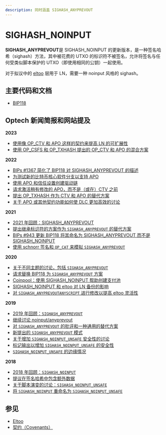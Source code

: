 ```yaml
---
description: 同时涵盖 SIGHASH_ANYPREVOUT
---
```


# SIGHASH\_NOINPUT

**SIGHASH\_ANYPREVOUT**是 SIGHASH\_NOINPUT 的更新版本，是一种签名哈希（sighash）方法，其中被花费的 UTXO 的标识符不被签名，允许将签名与任何受类似脚本保护的 UTXO（即使用相同的公钥）一起使用。

对于拟议中的 [eltoo](https://bitcoinops.org/en/topics/eltoo/) 层用于 LN，需要一种 noinput 风格的 sighash。

## 主要代码和文档

* [BIP118](https://github.com/bitcoin/bips/blob/master/bip-0118.mediawiki)

## Optech 新闻简报和网站提及

**2023**

* [使用像 OP\_CTV 和 APO 这样的契约来提高 LN 的可扩展性](https://bitcoinops.org/en/newsletters/2023/09/27/#using-covenants-to-improve-ln-scalability)
* [使用 OP\_CSFS 和 OP\_TXHASH 提出的 OP\_CTV 和 APO 的混合方案](https://bitcoinops.org/en/newsletters/2023/08/30/#covenant-mashup-using-txhash-and-csfs)

**2022**

* [BIPs #1367 简化了 BIP118 对 SIGHASH\_ANYPREVOUT 的描述](https://bitcoinops.org/en/newsletters/2022/10/05/#bips-1367)
* [为测试新的比特币核心软件分支以支持 APO](https://bitcoinops.org/en/newsletters/2022/09/28/#bitcoin-implementation-designed-for-testing-soft-forks-on-signet)
* [使用 APO 和信任设置创建驱动链](https://bitcoinops.org/en/newsletters/2022/09/21/#creating-drivechains-with-apo-and-a-trusted-setup)
* [请求激活稍有修改的 APO，而不是（或在）CTV 之前](https://bitcoinops.org/en/newsletters/2022/04/27/#requested)
* [提出 OP\_TXHASH 作为 CTV 和 APO 的替代方案](https://bitcoinops.org/en/newsletters/2022/02/02/#composable-alternatives-to-ctv-and-apo)
* [关于 APO 或其他契约功能如何使 DLC 更加高效的讨论](https://bitcoinops.org/en/newsletters/2022/02/02/#improving-dlc-efficiency-by-changing-script)

**2021**

* [2021 年回顾：SIGHASH\_ANYPREVOUT](https://bitcoinops.org/en/newsletters/2021/12/22/#anyprevout)
* [提出继承标识符的方案作为 `SIGHASH_ANYPREVOUT` 的替代方案](https://bitcoinops.org/en/newsletters/2021/10/06/#proposal-for-transaction-heritage-identifiers)
* [BIPs #943 更新 BIP118 将其命名为 SIGHASH\_ANYPREVOUT 而不是 SIGHASH\_NOINPUT](https://bitcoinops.org/en/newsletters/2021/07/14/#bips-943)
* [使用 schnorr 签名和 `OP_CAT` 来模拟 `SIGHASH_ANYPREVOUT`](https://bitcoinops.org/en/newsletters/2021/02/03/#replicating-op-checksigfromstack-with-bip340-and-op-cat)

**2020**

* [关于不同主题的讨论，包括 `SIGHASH_ANYPREVOUT`](https://bitcoinops.org/en/newsletters/2020/08/05/#sydney-meetup-discussion)
* [请求替换 BIP118 为 `SIGHASH_ANYPREVOUT` 方案](https://bitcoinops.org/en/newsletters/2020/07/15/#bip118-update)
* [Coinpool：使用 SIGHASH\_NOINPUT 帮助创建支付池](https://bitcoinops.org/en/newsletters/2020/06/17/#coinpool-generalized-privacy-for-identifiable-onchain-protocols)
* [SIGHASH\_NOINPUT 和 eltoo 对 LN 备份的影响](https://bitcoinops.org/en/newsletters/2020/06/03/#ln-backups)
* [对 `SIGHASH_ANYPREVOUTANYSCRIPT` 进行修改以提高 eltoo 灵活性](https://bitcoinops.org/en/newsletters/2020/01/29/#layered-commitments-with-eltoo)

**2019**

* [2019 年回顾：`SIGHASH_ANYPREVOUT`](https://bitcoinops.org/en/newsletters/2019/12/28/#anyprevout)
* [继续讨论 noinput/anyprevout](https://bitcoinops.org/en/newsletters/2019/10/09/#continued-discussion-about-noinput-anyprevout)
* [对 `SIGHASH_ANYPREVOUT` 的批评和一种通用的替代方案](https://bitcoinops.org/en/newsletters/2019/05/29/#not-generic-enough)
* [新提出的 `SIGHASH_ANYPREVOUT` 模式](https://bitcoinops.org/en/newsletters/2019/05/21/#proposed-anyprevout-sighash-modes)
* [关于增加 `SIGHASH_NOINPUT_UNSAFE` 安全性的讨论](https://bitcoinops.org/en/newsletters/2019/03/19/#more-discussion-about-sighash-noinput-unsafe)
* [标记输出以增加 `SIGHASH_NOINPUT_UNSAFE` 的安全性](https://bitcoinops.org/en/newsletters/2019/02/19/#discussion-about-tagging-outputs-to-enable-restricted-features-on-spending)
* [`SIGHASH_NOINPUT_UNSAFE` 的边缘情况](https://bitcoinops.org/en/newsletters/2019/01/08/#continued-sighash-discussion)

**2018**

* [2018 年回顾：`SIGHASH_NOINPUT`](https://bitcoinops.org/en/newsletters/2018/12/28#sighash\_noinput)
* [提议在签名哈希中包含额外数据](https://bitcoinops.org/en/newsletters/2018/11/27/#sighash-updates)
* [关于脚本演变的讨论：`SIGHASH_NOINPUT_UNSAFE`](https://bitcoinops.org/en/newsletters/2018/10/09/#discussion-the-evolution-of-bitcoin-script)
* [将 `SIGHASH_NOINPUT` 重命名为 `SIGHASH_NOINPUT_UNSAFE`](https://bitcoinops.org/en/newsletters/2018/07/17/#naming-of-sighash-noinput)

## 参见

* [Eltoo](https://bitcoinops.org/en/topics/eltoo/)
* [契约（Covenants）](https://bitcoinops.org/en/topics/covenants/)
